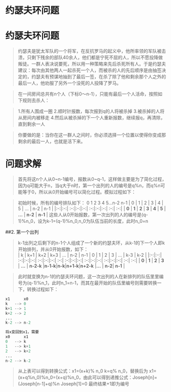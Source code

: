 约瑟夫环问题
===========

# 约瑟夫环问题
> 约瑟夫是犹太军队的一个将军，在反抗罗马的起义中，他所率领的军队被击溃，只剩下残余的部队40余人，他们都是宁死不屈的人，所以不愿投降做叛徒。一群人表决说要死，所以用一种策略来先后杀死所有人。于是约瑟夫建议：每次由其他两人一起杀死一个人，而被杀的人的先后顺序是由抽签决定的，约瑟夫有预谋地抽到了最后一签，在杀了除了他和剩余那个人之外的最后一人，他劝服了另外一个没死的人投降了罗马。

> 在一间房间总共有n个人（下标0～n-1），只能有最后一个人活命，按照如下规则去杀人：

> 1.所有人围成一圈
> 2.顺时针报数，每次报到q的人将被杀掉
> 3.被杀掉的人将从房间内被移走
> 4.然后从被杀掉的下一个人重新报数，继续报q，再清除，直到剩余一人

> 你要做的是：当你在这一群人之间时，你必须选择一个位置以使得你变成那剩余的最后一人，也就是活下来。

# 问题求解

> 首先将这n个人从0~n-1编号，报数从0~q-1，这样做主要是为了简化过程，因为q可能大于n，当q大于n时，第一个出列的人的编号是q%n，而q%n可能等于0，所以从0开始编号可以简化过程。模拟过程如下：

> 初始时候，所有的编号排队如下：
> 0 1 2 3 4 5...n-2 n-1
| 0 | 1 | 2  | 3 | 4 | 5  | ... | n-2 | n-1  |
|:-:|:-:| :-:|:-:|:-:| :-:|:-:|:-:| :-:| :-:|
| **0** | **1** | **2**  | **3** | **4** | **5**  | **...** | **n-2** | **n-1**  |
> 这些人从0开始报数，第一次出列的人的编号是(q-1)%n_0，设为k-1=(q-1)%n_0,n_0为队伍当前的长度，此时n_0=n

##2. 第一个出列
> k-1出列之后剩下的n-1个人组成了一个新的约瑟夫环，从k-1的下一个人即k开始排列，并从0开始报数，如下：         
| k | k+1 | k+2  | k+3 | ... | n-2  | n-1 | 0 | 1 | 2  | 3 | ... | k-3  | k-2  |
|:-:|:-:| :-:|:-:|:-:| :-:|:-:|:-:| :-:| :-:|:-:|:-:| :-:|:-:|:-:| :-:|:-:|:-:| :-:| :-:|
| **0** | **1** | **2**  | **3** | **...** | **n-2-k** |**n-1-k**|**n-k**|**n+1-k**|**n+2-k** |**...** | **n-2**| **n-1** |

> 此时就变换为n-1的约瑟夫环问题，这一次出列的人在新排列的队伍里里编号为(q-1)%n_1，此时n_1=n-1，而其在最开始的队伍里编号则需要转换一下，转换过程如下：

```python
x1      x0
k   --> 0
k+1 --> 1
k+2 --> 2
...
k-2 --> n-2

将x变回到x1，需要
x0      x1
0   --> k
1   --> k+1
2   --> k+2
...
n-2 --> k-2
```

> 从上表可以得到转换公式：x1=(x+k)% n_0   k=q% n_0，替换后为 x1=(x+q%n_0)%n_0=(x+q)%n_0，由此可以得到递推公式：Joseph[n]=(Joseph[n-1]+q)%n   Joseph[1]=0   最终结果+1即为编号

